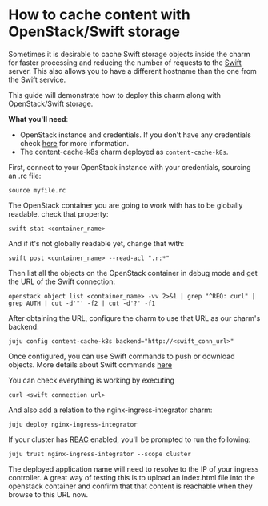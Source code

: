 # How to cache content with OpenStack/Swift storage

Sometimes it is desirable to cache Swift storage objects inside the charm for faster processing and reducing the number of requests to the [Swift](https://docs.openstack.org/swift/latest/) server. This also allows you to have a different hostname than the one from the Swift service.

This guide will demonstrate how to deploy this charm along with OpenStack/Swift storage.

**What you'll need**:
* OpenStack instance and credentials. If you don't have any credentials check [here](https://docs.openstack.org/zh_CN/user-guide/common/cli-set-environment-variables-using-openstack-rc.html) for more information.
* The content-cache-k8s charm deployed as `content-cache-k8s`.

First, connect to your OpenStack instance with your credentials, sourcing an .rc file:
```
source myfile.rc
```

The OpenStack container you are going to work with has to be globally readable. check that property:
```
swift stat <container_name>
```
And if it's not globally readable yet, change that with:
```
swift post <container_name> --read-acl ".r:*"
```
Then list all the objects on the OpenStack container in debug mode and get the URL of the Swift connection:
```
openstack object list <container_name> -vv 2>&1 | grep "^REQ: curl" | grep AUTH | cut -d'"' -f2 | cut -d'?' -f1
```
After obtaining the URL, configure the charm to use that URL as our charm's backend:
```
juju config content-cache-k8s backend="http://<swift_conn_url>"
```
Once configured, you can use Swift commands to push or download objects. More details about Swift commands [here](https://docs.openstack.org/ocata/cli-reference/swift.html)

You can check everything is working by executing
```
curl <swift connection url>
```

And also add a relation to the nginx-ingress-integrator charm:
```
juju deploy nginx-ingress-integrator
```
If your cluster has [RBAC](https://kubernetes.io/docs/reference/access-authn-authz/rbac/) enabled, you'll be prompted to run the following:
```
juju trust nginx-ingress-integrator --scope cluster
```
The deployed application name will need to resolve to the IP of your ingress controller. A great way of testing this is to upload an index.html file into the openstack container and confirm that that content is reachable when they browse to this URL now.